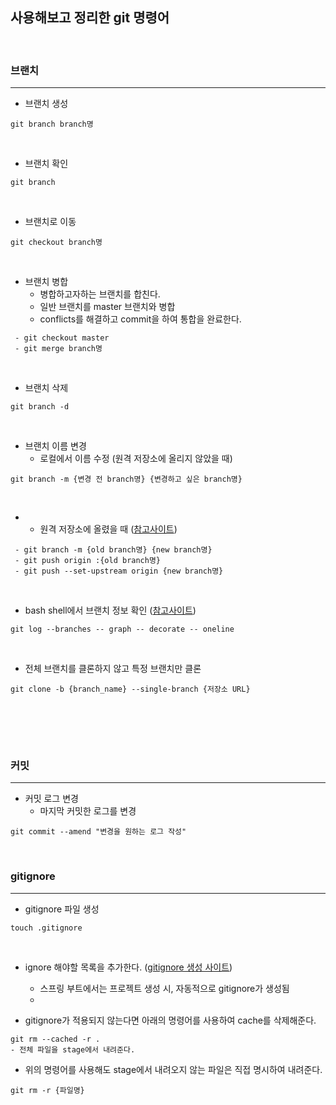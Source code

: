 ## 사용해보고 정리한 git 명령어
<br>

### 브랜치
---

- 브랜치 생성
```vim
git branch branch명
```
<br>

- 브랜치 확인
```vim
git branch
```
<br>

- 브랜치로 이동
```vim
git checkout branch명
```
<br>

- 브랜치 병합
    - 병합하고자하는 브랜치를 합친다.
    - 일반 브랜치를 master 브랜치와 병합
    - conflicts를 해결하고 commit을 하여 통합을 완료한다.
```vim
 - git checkout master
 - git merge branch명
```
<br>

- 브랜치 삭제
```vim
git branch -d 
```
<br>


- 브랜치 이름 변경
    - 로컬에서 이름 수정 (원격 저장소에 올리지 않았을 때)
```vim
git branch -m {변경 전 branch명} {변경하고 싶은 branch명}
```
<br>

- - 원격 저장소에 올렸을 때 ([참고사이트](https://thdev.tech/git/2016/12/19/Git-Branch-Name-Change/))
```vim
 - git branch -m {old branch명} {new branch명}
 - git push origin :{old branch명}
 - git push --set-upstream origin {new branch명}
```

<br>

- bash shell에서 브랜치 정보 확인 ([참고사이트](https://opentutorials.org/course/2708/15261))
```vim
git log --branches -- graph -- decorate -- oneline
```
<br>

- 전체 브랜치를 클론하지 않고 특정 브랜치만 클론
```vim
git clone -b {branch_name} --single-branch {저장소 URL}
```
<br>

<br><br>

### 커밋
---
- 커밋 로그 변경
    - 마지막 커밋한 로그를 변경
```vim
git commit --amend "변경을 원하는 로그 작성"
```

<br>



### gitignore
---
- gitignore 파일 생성
```vim
touch .gitignore
```

<br>

- ignore 해야할 목록을 추가한다. ([gitignore 생성 사이트](https://www.toptal.com/developers/gitignore))
    - 스프링 부트에서는 프로젝트 생성 시, 자동적으로 gitignore가 생성됨
    - 


- gitignore가 적용되지 않는다면 아래의 명령어를 사용하여 cache를 삭제해준다.
```vim
git rm --cached -r .
- 전체 파일을 stage에서 내려준다.
```
- 위의 명령어를 사용해도 stage에서 내려오지 않는 파일은 직접 명시하여 내려준다.
```vim
git rm -r {파일명}
```
